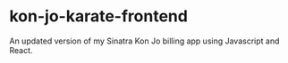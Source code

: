 # kon-jo-karate-frontend
An updated version of my Sinatra Kon Jo billing app using Javascript and React.
